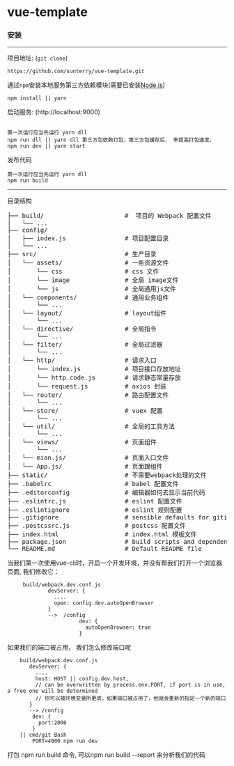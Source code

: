 # vue-template

### 安装

***
项目地址: (`git clone`)
```shell
https://github.com/sunterry/vue-template.git
```
通过`npm`安装本地服务第三方依赖模块(需要已安装[Node.js](https://nodejs.org/))

```
npm install || yarn
```
启动服务: (http://localhost:9000)

```

第一次运行应当先运行 yarn dll
npm run dll || yarn dll 第三方包依赖打包，第三方包缓存后， 来提高打包速度，
npm run dev || yarn start

```
发布代码

```
第一次运行应当先运行 yarn dll
npm run build
```
***
目录结构

<pre>
├── build/                      #  项目的 Webpack 配置文件
│   └── ...
├── config/
│   ├── index.js                # 项目配置目录
│   └── ...
├── src/                        # 生产目录
│   └── assets/                 # 一些资源文件
│       └── css                 # css 文件
│       └── image               # 全局 image文件
│       └── js                  # 全局通用js文件
│   └── components/             # 通用业务组件
│       └── ...
│   └── layout/                 # layout组件
│       └── ...
│   └── directive/              # 全局指令
│       └── ...
│   └── filter/                 # 全局过滤器
│       └── ...
│   └── http/                   # 请求入口
│       └── index.js            # 项目接口存放地址
│       └── http.code.js        # 请求静态常量存放
│       └── request.js          # axios 封装
│   └── router/                 # 路由配置文件
│       └── ...
│   └── store/                  # vuex 配置
│       └── ...
│   └── util/                   # 全局的工具方法
│       └── ...
│   └── views/                  # 页面组件
│       └── ...
│   └── mian.js/                # 页面入口文件
│   └── App.js/                 # 页面跟组件
├── static/                     # 不需要webpack处理的文件
├── .babelrc                    # babel 配置文件
├── .editorconfig               # 编辑器如何去显示当前代码
├── .eslintrc.js                # eslint 配置文件
├── .eslintignore               # eslint 规则配置
├── .gitignore                  # sensible defaults for gitignore
├── .postcssrc.js               # postcss 配置文件
├── index.html                  # index.html 模板文件
├── package.json                # build scripts and dependencies
└── README.md                   # Default README file
</pre>


当我们第一次使用vue-cli时，开启一个开发环境，并没有帮我们打开一个浏览器页面, 我们修改它：

```
     build/webpack.dev.conf.js
             devServer: {
               ....
               open: config.dev.autoOpenBrowser
             }
             -->  /config
                       dev: {
                         autoOpenBrowser: true
                       }

 ```

如果我们的端口被占用， 我们怎么修改端口呢

```
    build/webpack.dev.conf.js
       devServer: {
         ....
         host: HOST || config.dev.host,
         // can be overwritten by process.env.PORT, if port is in use, a free one will be determined
         // 你可以被环境变量所更改，如果端口被占用了，他就会重新的指定一个新的端口
       }
       --> /config
        dev: {
          port:2000
        }
    || cmd/git Bash
        PORT=4000 npm run dev

```

打包  npm run build 命令, 可以npm run build --report 来分析我们的代码


